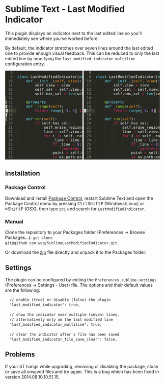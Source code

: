 # Sublime Text - Last Modified Indicator

This plugin displays an indicator next to the last edited line so you'll immediately see where you've worked before.

By default, the indicator stretches over seven lines around the last edited one to provide enough visual feedback.
This can be reduced to only the last edited line by modifying the `last_modified_indicator_multiline` configuration entry.

![example](https://raw.githubusercontent.com/wag/SublimeLastModifiedIndicator/master/lasteditedindicator_example.png)

## Installation

### Package Control
Download and install [Package Control](http://wbond.net/sublime_packages/package_control), restart Sublime Text and open the Package Control menu by pressing <kbd>Ctrl</kbd><kbd>Shift</kbd><kbd>P</kbd> (Windows/Linux) or <kbd>⌘</kbd><kbd>Shift</kbd><kbd>P</kbd> (OSX), then type `pci` and search for `LastModifiedIndicator`.

### Manual
Clone the repository to your Packages folder (Preferences -> Browse Packages...): `git clone git@github.com:wag/SublimeLastModifiedIndicator.git`

Or download the [zip](https://github.com/wag/SublimeLastModifiedIndicator/archive/master.zip) file directly and unpack it to the Packages folder.


## Settings

The plugin can be configured by editing the `Preferences.sublime-settings` (Preferences -> Settings - User) file. The options and their default values are the following:

      // enable (true) or disable (false) the plugin
      "last_modified_indicator": true,

      // show the indicator over multiple (seven) lines,
      // alternatively only on the last modified line
      "last_modified_indicator_multiline": true,

      // clear the indicator after a file has been saved
      "last_modified_indicator_file_save_clear": false,

## Problems
If your ST hangs while upgrading, removing or disabling the package, close or save all unsaved files and try again. This is a bug which has been fixed in version 2014.08.10.10.51.15.
